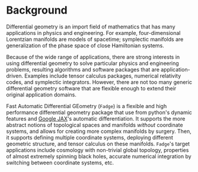 # Background

Differential geometry is an import field of mathematics that has many
applications in physics and engineering.
For example, four-dimensional Lorentzian manifolds are models of
spacetime;
symplectic manifolds are generalization of the phase space of close
Hamiltonian systems.

Because of the wide range of applications, there are strong interests
in using differential geometry to solve particular physics and
engineering problems, resulting algorithms and software packages that
are application-driven.
Examples include tensor calculus packages, numerical relativity codes,
and symplectic integrators.
However, there are not too many generic differential geometry software
that are flexible enough to extend their original application domains.

Fast Automatic Differential GEometry (`Fadge`) is a flexible and high
performance differential geometry package that use from python's
dynamic features and [Google JAX](https://github.com/google/jax)'s
automatic differentiation.
It supports the more abstract notions of topological spaces and
manifolds *without* coordinate systems, and allows for creating more
complex manifolds by surgery.
Then, it supports defining multiple coordinate systems, deploying
different geometric structure, and tensor calculus on these manifolds.
`Fadge`'s target applications include cosmology with non-trivial
global topology, properties of almost extremely spinning black holes,
accurate numerical integration by switching between coordinate
systems, etc.
